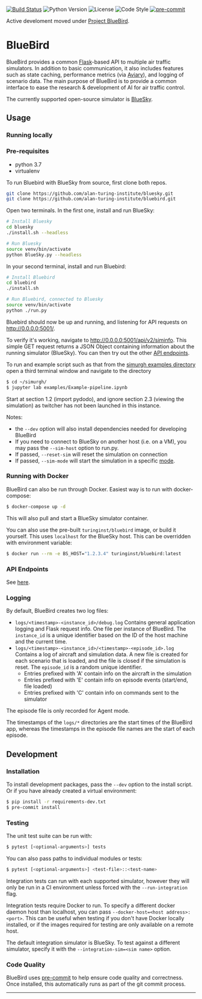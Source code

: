 
[![Build Status](https://travis-ci.com/alan-turing-institute/bluebird.svg?branch=master)](https://travis-ci.com/alan-turing-institute/bluebird)
![Python Version](https://img.shields.io/badge/python-3.7-blue)
![License](https://img.shields.io/github/license/alan-turing-institute/bluebird)
![Code Style](https://img.shields.io/badge/code%20style-black-000000.svg)
[![pre-commit](https://img.shields.io/badge/pre--commit-enabled-brightgreen?logo=pre-commit&logoColor=white)](https://github.com/pre-commit/pre-commit)

Active develoment moved under [Project BlueBird](https://github.com/project-bluebird).

# BlueBird

BlueBird provides a common [Flask](https://github.com/pallets/flask)-based API to multiple air traffic simulators. In addition to basic communication, it also includes features such as state caching, performance metrics (via [Aviary](https://github.com/alan-turing-institute/aviary)), and logging of scenario data. The main purpose of BlueBird is to provide a common interface to ease the research & development of AI for air traffic control.

The currently supported open-source simulator is [BlueSky](https://github.com/alan-turing-institute/bluesky).

## Usage

### Running locally

### Pre-requisites
* python 3.7
* virtualenv

To run Bluebird with BlueSky from source, first clone both repos.

```bash
git clone https://github.com/alan-turing-institute/bluesky.git
git clone https://github.com/alan-turing-institute/bluebird.git
```

Open two terminals. In the first one, install and run BlueSky:

```bash
# Install Bluesky
cd bluesky
./install.sh --headless

# Run Bluesky
source venv/bin/activate
python BlueSky.py --headless
```

In your second terminal, install and run Bluebird:

```bash
# Install Bluebird
cd bluebird
./install.sh

# Run Bluebird, connected to Bluesky
source venv/bin/activate
python ./run.py
```
Bluebird should now be up and running, and listening for API requests on http://0.0.0.0:5001/.

To verify it's working, navigate to http://0.0.0.0:5001/api/v2/siminfo. This simple GET request returns a JSON Object containing information about the running simulator (BlueSky). You can then try out the other [API endpoints](#api-endpoints).

To run and example script such as that from the [simurgh examples directory](https://github.com/project-bluebird/simurgh/tree/master/examples) open a third terminal window and navigate to the directory
```bash
$ cd ~/simurgh/
$ jupyter lab examples/Example-pipeline.ipynb
```
Start at section 1.2 (import pydodo), and ignore section 2.3 (viewing the simulation) as twitcher has not been launched in this instance. 


Notes:

- the `--dev` option will also install dependencies needed for developing BlueBird
- If you need to connect to BlueSky on another host (i.e. on a VM), you may pass the `--sim-host` option to run.py.
- If passed, `--reset-sim` will reset the simulation on connection
- If passed, `--sim-mode` will start the simulation in a specific [mode](docs/SimulatorModes.md).

### Running with Docker

BlueBird can also be run through Docker. Easiest way is to run with docker-compose:

```bash
$ docker-compose up -d
```

This will also pull and start a BlueSky simulator container.

You can also use the pre-built `turinginst/bluebird` image, or build it yourself. This uses `localhost` for the BlueSky host. This can be overridden with environment variable:

```bash
$ docker run --rm -e BS_HOST="1.2.3.4" turinginst/bluebird:latest
```

### API Endpoints

See [here](API.md).

### Logging

By default, BlueBird creates two log files:

- `logs/<timestamp>-<instance_id>/debug.log` Contains general application logging and Flask request info. One file per instance of BlueBird. The `instance_id` is a unique identifier based on the ID of the host machine and the current time.
- `logs/<timestamp>-<instance_id>/<timestamp>-<episode_id>.log` Contains a log of aircraft and simulation data. A new file is created for each scenario that is loaded, and the file is closed if the simulation is reset. The `episode_id` is a random unique identifier.
    - Entries prefixed with 'A' contain info on the aircraft in the simulation
    - Entries prefixed with 'E' contain info on episode events (start/end, file loaded)
    - Entries prefixed with 'C' contain info on commands sent to the simulator

The episode file is only recorded for Agent mode.

The timestamps of the `logs/*` directories are the start times of the BlueBird app, whereas the timestamps in the episode file names are the start of each episode.

## Development

### Installation

To install development packages, pass the `--dev` option to the install script. Or if you have already created a virtual environment:

```bash
$ pip install -r requirements-dev.txt
$ pre-commit install
```

### Testing

The unit test suite can be run with:

```bash
$ pytest [<optional-arguments>] tests
```

You can also pass paths to individual modules or tests:

```bash
$ pytest [<optional-arguments>] <test-file>::<test-name>
```

Integration tests can run with each supported simulator, however they will only be run in a CI environment unless forced with the `--run-integration` flag.

Integration tests require Docker to run. To specify a different docker daemon host than localhost, you can pass `--docker-host=<host address>:<port>`. This can be useful when testing if you don't have Docker locally installed, or if the images required for testing are only available on a remote host.

The default integration simulator is BlueSky. To test against a different simulator, specify it with the `--integration-sim=<sim name>` option.

### Code Quality

BlueBird uses [pre-commit] to help ensure code quality and correctness. Once installed, this automatically runs as part of the git commit process.

---

[pre-commit]: https://pre-commit.com

